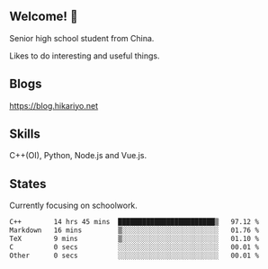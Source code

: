 ## Welcome! 👋

Senior high school student from China.

Likes to do interesting and useful things.

## Blogs

https://blog.hikariyo.net

## Skills

C++(OI), Python, Node.js and Vue.js.

## States

Currently focusing on schoolwork.

<!--START_SECTION:waka-->

```txt
C++        14 hrs 45 mins  ████████████████████████▒   97.12 %
Markdown   16 mins         ▒░░░░░░░░░░░░░░░░░░░░░░░░   01.76 %
TeX        9 mins          ▒░░░░░░░░░░░░░░░░░░░░░░░░   01.10 %
C          0 secs          ░░░░░░░░░░░░░░░░░░░░░░░░░   00.01 %
Other      0 secs          ░░░░░░░░░░░░░░░░░░░░░░░░░   00.01 %
```

<!--END_SECTION:waka-->

